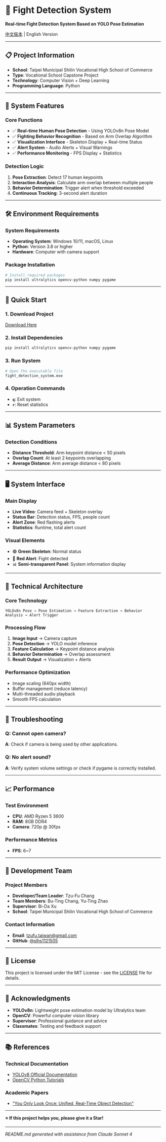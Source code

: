 # 🥊 Fight Detection System
**Real-time Fight Detection System Based on YOLO Pose Estimation**

[中文版本](README.md) | English Version

---

## 📋 Project Information
- **School**: Taipei Municipal Shilin Vocational High School of Commerce
- **Type**: Vocational School Capstone Project
- **Technology**: Computer Vision + Deep Learning
- **Programming Language**: Python

---

## 🎯 System Features

### Core Functions
- ✅ **Real-time Human Pose Detection** - Using YOLOv8n Pose Model
- ✅ **Fighting Behavior Recognition** - Based on Arm Overlap Algorithm
- ✅ **Visualization Interface** - Skeleton Display + Real-time Status
- ✅ **Alert System** - Audio Alerts + Visual Warnings
- ✅ **Performance Monitoring** - FPS Display + Statistics

### Detection Logic
1. **Pose Extraction**: Detect 17 human keypoints
2. **Interaction Analysis**: Calculate arm overlap between multiple people
3. **Behavior Determination**: Trigger alert when threshold exceeded
4. **Continuous Tracking**: 3-second alert duration

---

## 🛠️ Environment Requirements

### System Requirements
- **Operating System**: Windows 10/11, macOS, Linux
- **Python**: Version 3.8 or higher
- **Hardware**: Computer with camera support

### Package Installation
```bash
# Install required packages
pip install ultralytics opencv-python numpy pygame
```

---

## 🚀 Quick Start

### 1. Download Project
[Download Here](https://github.com/slhs1121505/Fight_detection_system/releases/tag/Yogurt)

### 2. Install Dependencies
```bash
pip install ultralytics opencv-python numpy pygame
```

### 3. Run System
```bash
# Open the executable file
fight_detection_system.exe
```

### 4. Operation Commands
- **`q`**: Exit system
- **`r`**: Reset statistics

---

## 📊 System Parameters

### Detection Conditions
- **Distance Threshold**: Arm keypoint distance < 50 pixels
- **Overlap Count**: At least 2 keypoints overlapping
- **Average Distance**: Arm average distance < 80 pixels

---

## 🖥️ System Interface

### Main Display
- **Live Video**: Camera feed + Skeleton overlay
- **Status Bar**: Detection status, FPS, people count
- **Alert Zone**: Red flashing alerts
- **Statistics**: Runtime, total alert count

### Visual Elements
- 🟢 **Green Skeleton**: Normal status
- 🔴 **Red Alert**: Fight detected
- 📊 **Semi-transparent Panel**: System information display

---

## 🧠 Technical Architecture

### Core Technology
```
YOLOv8n Pose → Pose Estimation → Feature Extraction → Behavior Analysis → Alert Trigger
```

### Processing Flow
1. **Image Input** → Camera capture
2. **Pose Detection** → YOLO model inference
3. **Feature Calculation** → Keypoint distance analysis
4. **Behavior Determination** → Overlap assessment
5. **Result Output** → Visualization + Alerts

### Performance Optimization
- Image scaling (640px width)
- Buffer management (reduce latency)
- Multi-threaded audio playback
- Smooth FPS calculation

---

## 🐛 Troubleshooting

### Q: Cannot open camera?
**A**: Check if camera is being used by other applications.

### Q: No alert sound?
**A**: Verify system volume settings or check if pygame is correctly installed.

---

## 📈 Performance

### Test Environment
- **CPU**: AMD Ryzen 5 3600
- **RAM**: 8GB DDR4
- **Camera**: 720p @ 30fps

### Performance Metrics
- **FPS**: 6~7

---

## 👥 Development Team

### Project Members
- **Developer/Team Leader**: Tzu-Fu Chang
- **Team Members**: Bu-Ting Chang, Yu-Ting Zhao
- **Supervisor**: Bi-Da Xu
- **School**: Taipei Municipal Shilin Vocational High School of Commerce

### Contact Information
- **Email**: tzufu.taiwan@gmail.com
- **GitHub**: [@slhs1121505](https://github.com/slhs1121505)

---

## 📄 License
This project is licensed under the MIT License - see the [LICENSE](LICENSE) file for details.

---

## 🙏 Acknowledgments
- **YOLOv8n**: Lightweight pose estimation model by Ultralytics team
- **OpenCV**: Powerful computer vision library
- **Supervisor**: Professional guidance and advice
- **Classmates**: Testing and feedback support

---

## 📚 References

### Technical Documentation
- [YOLOv8 Official Documentation](https://docs.ultralytics.com/)
- [OpenCV Python Tutorials](https://steam.oxxostudio.tw/category/python/ai/opencv-index.html)

### Academic Papers
- ["You Only Look Once: Unified, Real-Time Object Detection"](https://www.cv-foundation.org/openaccess/content_cvpr_2016/papers/Redmon_You_Only_Look_CVPR_2016_paper.pdf)

---

**⭐ If this project helps you, please give it a Star!**

---

*README.md generated with assistance from Claude Sonnet 4*
